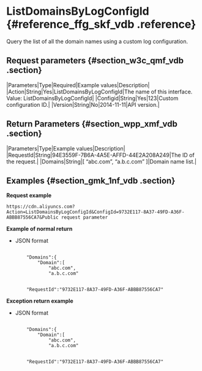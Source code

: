 # ListDomainsByLogConfigId {#reference_ffg_skf_vdb .reference}

Query the list of all the domain names using a custom log configuration.

## Request parameters {#section_w3c_qmf_vdb .section}

|Parameters|Type|Required|Example values|Description|
|Action|String|Yes|ListDomainsByLogConfigId|The name of this interface.  Value: ListDomainsByLogConfigId|
|Configid|String|Yes|123|Custom configuration ID.|
|Version|String|No|2014-11-11|API version.|

## Return Parameters {#section_wpp_xmf_vdb .section}

|Parameters|Type|Example values|Description|
|RequestId|String|94E3559F-7B6A-4A5E-AFFD-44E2A208A249|The ID of the request.|
|Domains|String|\[ “abc.com”, “a.b.c.com” \]|Domain name list.|

## Examples {#section_gmk_1nf_vdb .section}

**Request example**

```
https://cdn.aliyuncs.com?Action=ListDomainsByLogConfigId&ConfigId=9732E117-8A37-49FD-A36F-ABBB87556CA7&Public request parameter
```

**Example of normal return**

-   JSON format

    ```
    
        "Domains":{
            "Domain":[
                "abc.com",
                "a.b.c.com"
            
        
        "RequestId":"9732E117-8A37-49FD-A36F-ABBB87556CA7"
    
    ```


**Exception return example**

-   JSON format

    ```
    
        "Domains":{
            "Domain":[
                "abc.com",
                "a.b.c.com"
            
        
        "RequestId":"9732E117-8A37-49FD-A36F-ABBB87556CA7"
    
    ```


